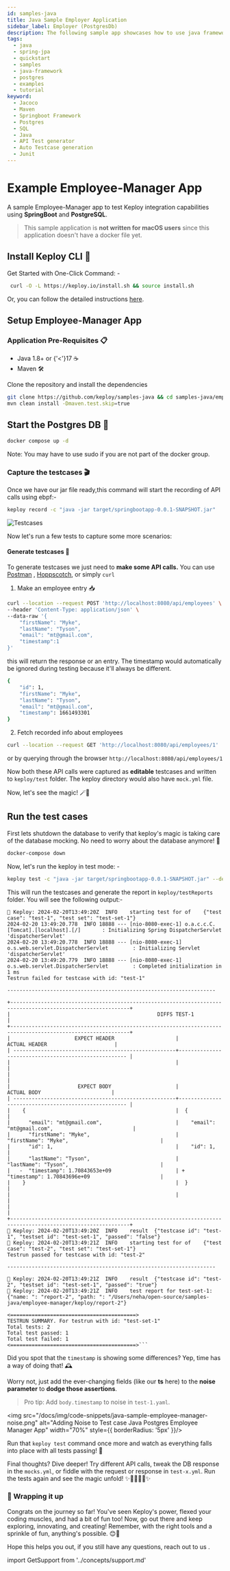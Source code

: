 ```yaml
---
id: samples-java
title: Java Sample Employer Application
sidebar_label: Employer (PostgresDb)
description: The following sample app showcases how to use java framework and the Keploy Platform.
tags:
  - java
  - spring-jpa
  - quickstart
  - samples
  - java-framework
  - postgres
  - examples
  - tutorial
keyword:
  - Jacoco
  - Maven
  - Springboot Framework
  - Postgres
  - SQL
  - Java
  - API Test generator
  - Auto Testcase generation
  - Junit
---
```


<head>
  <title> Employer (PostgresDb) | Keploy Docs</title>
  <meta charSet="utf-8" />
</head>

# Example Employee-Manager App

A sample Employee-Manager app to test Keploy integration capabilities using **SpringBoot**
and **PostgreSQL**.

> This sample application is **not written for macOS users** since this application doesn't have a docker file yet.

## Install Keploy CLI 🚀

Get Started with One-Click Command: -

```bash
 curl -O -L https://keploy.io/install.sh && source install.sh
```

Or, you can follow the detailed instructions [here](https://keploy.io/docs/server/installation/).

## Setup Employee-Manager App

### Application Pre-Requisites 📋

- Java 1.8+ or {'<'}17 ☕
- Maven 🛠️

Clone the repository and install the dependencies

```bash
git clone https://github.com/keploy/samples-java && cd samples-java/employee-manager
mvn clean install -Dmaven.test.skip=true
```

## Start the Postgres DB 🐳

```bash
docker compose up -d
```

Note: You may have to use sudo if you are not part of the docker group.

### Capture the testcases 🎬

Once we have our jar file ready,this command will start the recording of API calls using ebpf:-

```bash
keploy record -c "java -jar target/springbootapp-0.0.1-SNAPSHOT.jar"
```

![Testcases](https://github.com/keploy/samples-java/blob/main/employee-manager/img/test-cases.png?raw=true)

Now let's run a few tests to capture some more scenarios:

#### Generate testcases 📝

To generate testcases we just need to **make some API calls.** You can use [Postman](https://www.postman.com/)
, [Hoppscotch](https://hoppscotch.io/), or simply `curl`

1. Make an employee entry 📥

```bash
curl --location --request POST 'http://localhost:8080/api/employees' \
--header 'Content-Type: application/json' \
--data-raw '{
    "firstName": "Myke",
    "lastName": "Tyson",
    "email": "mt@gmail.com",
    "timestamp":1
}'
```

this will return the response or an entry. The timestamp would automatically be ignored during testing because it'll
always be different.

```bash
{
    "id": 1,
    "firstName": "Myke",
    "lastName": "Tyson",
    "email": "mt@gmail.com",
    "timestamp": 1661493301
}
```

2. Fetch recorded info about employees

```bash
curl --location --request GET 'http://localhost:8080/api/employees/1'
```

or by querying through the browser `http://localhost:8080/api/employees/1`

Now both these API calls were captured as **editable** testcases and written to `keploy/test` folder. The keploy
directory would also have `mock.yml` file.

Now, let's see the magic! 🪄💫

## Run the test cases

First lets shutdown the database to verify that keploy's magic is taking care of the database mocking. No need to worry
about the database anymore! 🎉

```bash
docker-compose down
```

Now, let's run the keploy in test mode: -

```bash
keploy test -c "java -jar target/springbootapp-0.0.1-SNAPSHOT.jar" --delay 10
```

This will run the testcases and generate the report in `keploy/testReports` folder. You will see the following output:-

````shell
🐰 Keploy: 2024-02-20T13:49:20Z 	INFO	starting test for of	{"test case": "test-1", "test set": "test-set-1"}
2024-02-20 13:49:20.778  INFO 18888 --- [nio-8080-exec-1] o.a.c.c.C.[Tomcat].[localhost].[/]       : Initializing Spring DispatcherServlet 'dispatcherServlet'
2024-02-20 13:49:20.778  INFO 18888 --- [nio-8080-exec-1] o.s.web.servlet.DispatcherServlet        : Initializing Servlet 'dispatcherServlet'
2024-02-20 13:49:20.779  INFO 18888 --- [nio-8080-exec-1] o.s.web.servlet.DispatcherServlet        : Completed initialization in 1 ms
Testrun failed for testcase with id: "test-1"

--------------------------------------------------------------------

+-------------------------------------------------------------------------------------------------------------+
|                                                DIFFS TEST-1                                                 |
+-------------------------------------------------------------------------------------------------------------+
|                     EXPECT HEADER                    |                   ACTUAL HEADER                      |
| -----------------------------------------------------+----------------------------------------------------- |
|                                                      |                                                      |
|                                                                                                             |
|                      EXPECT BODY                     |                    ACTUAL BODY                       |
| -----------------------------------------------------+----------------------------------------------------- |
|    {                                                 |  {                                                   |
|      "email": "mt@gmail.com",                        |    "email": "mt@gmail.com",                          |
|      "firstName": "Myke",                            |    "firstName": "Myke",                              |
|      "id": 1,                                        |    "id": 1,                                          |
|      "lastName": "Tyson",                            |    "lastName": "Tyson",                              |
|   -  "timestamp": 1.70843653e+09                     | +  "timestamp": 1.70843696e+09                       |
|    }                                                 |  }                                                   |
|                                                      |                                                      |
|                                                                                                             |
+-------------------------------------------------------------------------------------------------------------+
🐰 Keploy: 2024-02-20T13:49:20Z 	INFO	result	{"testcase id": "test-1", "testset id": "test-set-1", "passed": "false"}
🐰 Keploy: 2024-02-20T13:49:21Z 	INFO	starting test for of	{"test case": "test-2", "test set": "test-set-1"}
Testrun passed for testcase with id: "test-2"

--------------------------------------------------------------------

🐰 Keploy: 2024-02-20T13:49:21Z 	INFO	result	{"testcase id": "test-2", "testset id": "test-set-1", "passed": "true"}
🐰 Keploy: 2024-02-20T13:49:21Z 	INFO	test report for test-set-1: 	{"name: ": "report-2", "path: ": "/Users/neha/open-source/samples-java/employee-manager/keploy/report-2"}

<=========================================>
TESTRUN SUMMARY. For testrun with id: "test-set-1"
Total tests: 2
Total test passed: 1
Total test failed: 1
<=========================================>```
````

Did you spot that the `timestamp` is showing some differences? Yep, time has a way of doing that! 🕰️

Worry not, just add the ever-changing fields (like our **ts** here) to the **noise parameter** to **dodge those assertions**.

> Pro tip: Add `body.timestamp` to noise in `test-1.yaml`.

<img src="/docs/img/code-snippets/java-sample-employee-manager-noise.png" alt="Adding Noise to Test case Java Postgres Employee Manager App" width="70%" style={{ borderRadius: '5px' }}/>

Run that `keploy test` command once more and watch as everything falls into place with all tests passing! 🌟

Final thoughts? Dive deeper! Try different API calls, tweak the DB response in the `mocks.yml`, or fiddle with the request or response in `test-x.yml`. Run the tests again and see the magic unfold! ✨👩‍💻👨‍💻✨

### 🎉 Wrapping it up

Congrats on the journey so far! You've seen Keploy's power, flexed your coding muscles, and had a bit of fun too! Now, go out there and keep exploring, innovating, and creating! Remember, with the right tools and a sprinkle of fun, anything's possible. 😊🚀

Hope this helps you out, if you still have any questions, reach out to us .

import GetSupport from '../concepts/support.md'

<GetSupport/>
